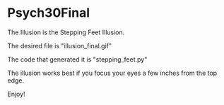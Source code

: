 # Psych30Final

The Illusion is the Stepping Feet Illusion.

The desired file is "illusion_final.gif"

The code that generated it is "stepping_feet.py"

The illusion works best if you focus your eyes a few inches from the top edge.

Enjoy!
